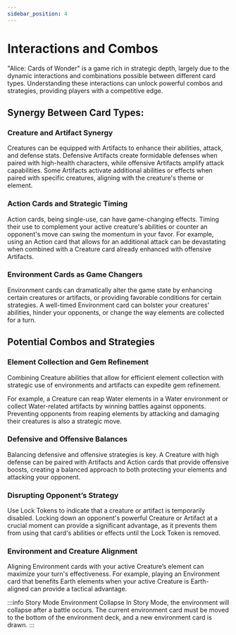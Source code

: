 ```yaml
---
sidebar_position: 4
---
```


# Interactions and Combos

"Alice: Cards of Wonder" is a game rich in strategic depth, largely due to the dynamic interactions and combinations possible between different card types. Understanding these interactions can unlock powerful combos and strategies, providing players with a competitive edge.

## Synergy Between Card Types:

### Creature and Artifact Synergy

Creatures can be equipped with Artifacts to enhance their abilities, attack, and defense stats. Defensive Artifacts create formidable defenses when paired with high-health characters, while offensive Artifacts amplify attack capabilities. Some Artifacts activate additional abilities or effects when paired with specific creatures, aligning with the creature's theme or element.

### Action Cards and Strategic Timing

Action cards, being single-use, can have game-changing effects. Timing their use to complement your active creature's abilities or counter an opponent's move can swing the momentum in your favor. For example, using an Action card that allows for an additional attack can be devastating when combined with a Creature card already enhanced with offensive Artifacts.

### Environment Cards as Game Changers

Environment cards can dramatically alter the game state by enhancing certain creatures or artifacts, or providing favorable conditions for certain strategies. A well-timed Environment card can bolster your creatures' abilities, hinder your opponents, or change the way elements are collected for a turn.

## Potential Combos and Strategies

### Element Collection and Gem Refinement

Combining Creature abilities that allow for efficient element collection with strategic use of environments and artifacts can expedite gem refinement. 

For example, a Creature can reap Water elements in a Water environment or collect Water-related artifacts by winning battles against opponents. Preventing opponents from reaping elements by attacking and damaging their creatures is also a strategic move.

### Defensive and Offensive Balances

Balancing defensive and offensive strategies is key. A Creature with high defense can be paired with Artifacts and Action cards that provide offensive boosts, creating a balanced approach to both protecting your elements and attacking your opponent.

### Disrupting Opponent’s Strategy

Use Lock Tokens to indicate that a creature or artifact is temporarily disabled. Locking down an opponent's powerful Creature or Artifact at a crucial moment can provide a significant advantage, as it prevents them from using that card's abilities or effects until the Lock Token is removed.

### Environment and Creature Alignment

Aligning Environment cards with your active Creature’s element can maximize your turn's effectiveness. For example, playing an Environment card that benefits Earth elements when your active Creature is Earth-aligned can provide a tactical advantage.

:::info Story Mode Environment Collapse
In Story Mode, the environment will collapse after a battle occurs. The current environment card must be moved to the bottom of the environment deck, and a new environment card is drawn.
:::
